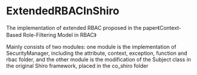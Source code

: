 # ExtendedRBACInShiro
The implementation of extended RBAC proposed in the paper《Context-Based Role-Filtering Model in RBAC》


Mainly consists of two modules: one module is the implementation of SecurityManager, including the attribute, context, exception, function and rbac folder, and the other module is the modification of the Subject class in the original Shiro framework, placed in the co_shiro folder
